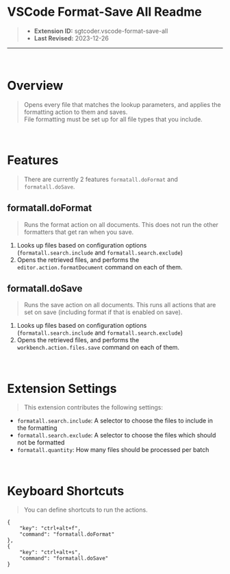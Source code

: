 # VSCode Format-Save All Readme #

> - **Extension ID:** sgtcoder.vscode-format-save-all
> - **Last Revised:** 2023-12-26

____

<br />

# Overview #
> Opens every file that matches the lookup parameters, and applies the formatting action to them and saves. \
> File formatting must be set up for all file types that you include.

<br />

# Features #
> There are currently 2 features `formatall.doFormat` and `formatall.doSave`.

## formatall.doFormat ##
> Runs the format action on all documents. This does not run the other formatters that get ran when you save.

1. Looks up files based on configuration options (`formatall.search.include` and `formatall.search.exclude`)
2. Opens the retrieved files, and performs the `editor.action.formatDocument` command on each of them.

## formatall.doSave ##
> Runs the save action on all documents. This runs all actions that are set on save (including format if that is enabled on save).

1. Looks up files based on configuration options (`formatall.search.include` and `formatall.search.exclude`)
2. Opens the retrieved files, and performs the `workbench.action.files.save` command on each of them.

<br />

# Extension Settings #
> This extension contributes the following settings:

- `formatall.search.include`: A selector to choose the files to include in the formatting
- `formatall.search.exclude`: A selector to choose the files which should not be formatted
- `formatall.quantity`: How many files should be processed per batch

<br />

# Keyboard Shortcuts #
> You can define shortcuts to run the actions.

```
{
    "key": "ctrl+alt+f",
    "command": "formatall.doFormat"
},
{
    "key": "ctrl+alt+s",
    "command": "formatall.doSave"
}
```